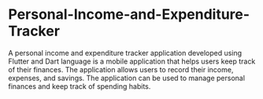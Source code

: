# Personal-Income-and-Expenditure-Tracker
A personal income and expenditure tracker application developed using Flutter and Dart language is a mobile application that helps users keep track of their finances. The application allows users to record their income, expenses, and savings. The application can be used to manage personal finances and keep track of spending habits.
